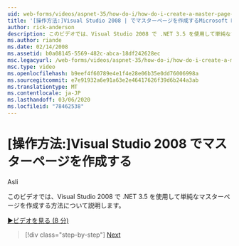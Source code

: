 ```yaml
---
uid: web-forms/videos/aspnet-35/how-do-i/how-do-i-create-a-master-page-in-visual-studio-2008
title: '[操作方法:]Visual Studio 2008 | でマスターページを作成するMicrosoft Docs'
author: rick-anderson
description: このビデオでは、Visual Studio 2008 で .NET 3.5 を使用して単純なマスターページを作成する方法について説明します。
ms.author: riande
ms.date: 02/14/2008
ms.assetid: b0a08145-5569-482c-abca-18df242628ec
msc.legacyurl: /web-forms/videos/aspnet-35/how-do-i/how-do-i-create-a-master-page-in-visual-studio-2008
msc.type: video
ms.openlocfilehash: b9eef4f60789e4e1f4e28e06b35e0dd76006998a
ms.sourcegitcommit: e7e91932a6e91a63e2e46417626f39d6b244a3ab
ms.translationtype: MT
ms.contentlocale: ja-JP
ms.lasthandoff: 03/06/2020
ms.locfileid: "78462538"
---
```

# <a name="how-do-i-create-a-master-page-in-visual-studio-2008"></a>[操作方法:]Visual Studio 2008 でマスターページを作成する

Asli

このビデオでは、Visual Studio 2008 で .NET 3.5 を使用して単純なマスターページを作成する方法について説明します。

[&#9654;ビデオを見る (8 分)](https://channel9.msdn.com/Blogs/ASP-NET-Site-Videos/how-do-i-create-a-master-page-in-visual-studio-2008)

> [!div class="step-by-step"]
> [Next](how-do-i-create-nested-master-page-in-visual-studio-2008.md)
